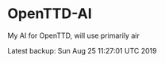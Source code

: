 # OpenTTD-AI
My AI for OpenTTD, will use primarily air

Latest backup: Sun Aug 25 11:27:01 UTC 2019
